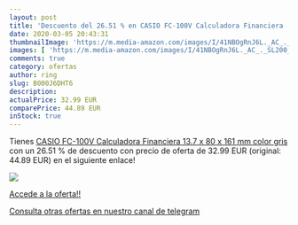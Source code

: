 ```yaml
---
layout: post
title: 'Descuento del 26.51 % en CASIO FC-100V Calculadora Financiera  13'
date: 2020-03-05 20:43:31
thumbnailImage: 'https://m.media-amazon.com/images/I/41NBOgRnJ6L._AC_._SL200_.jpg'
images: [ 'https://m.media-amazon.com/images/I/41NBOgRnJ6L._AC_._SL200_.jpg' ]
comments: true
category: ofertas
author: ring
slug: B000J6DHT6
description:
actualPrice: 32.99 EUR
comparePrice: 44.89 EUR
inStock: true
---
```


Tienes [CASIO FC-100V Calculadora Financiera  13.7 x 80 x 161 mm  color gris](https://www.amazon.com/dp/B000J6DHT6/?tag=redken08-20) con un 26.51 % de descuento con precio de oferta de 32.99 EUR (original: 44.89 EUR) en el siguiente enlace!

[![](https://m.media-amazon.com/images/I/41NBOgRnJ6L._AC_._SL200_.jpg)](https://www.amazon.com/dp/B000J6DHT6/?tag=redken08-20)

[Accede a la oferta!!](https://www.amazon.com/dp/B000J6DHT6/?tag=redken08-20)

[Consulta otras ofertas en nuestro canal de telegram](https://t.me/s/ofertas25)
